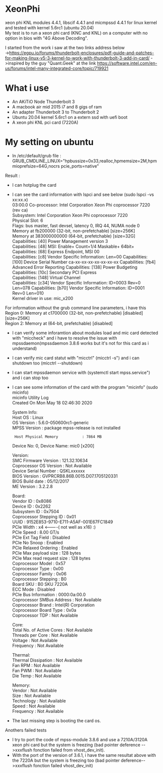 # XeonPhi  
xeon phi KNL modules 4.4.1, libscif 4.4.1 and micmpssd 4.4.1 for linux kernel and tested with kernel 5.6rc1 (ubuntu 20.04)  
My test is to run a xeon phi card (KNC and KNL) on a computer with no option in bios with "4G Above Decoding".  
  
I started from the work i saw at the two links address below  
 ->https://egpu.io/forums/thunderbolt-enclosures/pdf-guide-and-patches-for-making-linux-v5-3-kernel-to-work-with-thunderbolt-3-add-in-card/ 
->inspired by the guy "Quant.Geek" at the link https://software.intel.com/en-us/forums/intel-many-integrated-core/topic/719921
  
# What i use   
 * An AKiTiO Node Thunderbolt 3   
 * A macbook air mid 2015 i7 and 8 gigs of ram  
 * An adapter Thunderbolt 3 to Thunderbolt 2 
 * Ubuntu 20.04 kernel 5.6rc1 on a extern ssd with uefi boot  
 * A xeon phi KNL pci card (7220A)  
   
   
# My setting on ubuntu  
 * In /etc/default/grub file : GRUB_CMDLINE_LINUX="hpbussize=0x33,realloc,hpmemsize=2M,hpmmioprefsize=64G,nocrs pcie_ports=native"  
   
 Result :   
 * I can hotplug the card  
   
 * I can see the card information with lspci and see below (sudo lspci -vs xx:xx.x)  
    03:00.0 Co-processor: Intel Corporation Xeon Phi coprocessor 7220 (rev ca)  
    Subsystem: Intel Corporation Xeon Phi coprocessor 7220  
    Physical Slot: 6  
    Flags: bus master, fast devsel, latency 0, IRQ 44, NUMA node 0  
    Memory at fb200000 (32-bit, non-prefetchable) [size=256K]  
    Memory at 383000000000 (64-bit, prefetchable) [size=32G]  
    Capabilities: [40] Power Management version 3  
    Capabilities: [48] MSI: Enable+ Count=1/4 Maskable+ 64bit+  
    Capabilities: [68] Express Endpoint, MSI 00  
    Capabilities: [c8] Vendor Specific Information: Len=00 <?>  
    Capabilities: [100] Device Serial Number ca-xx-xx-xx-xx-xx-xx-xx  
    Capabilities: [fb4] Advanced Error Reporting  
    Capabilities: [138] Power Budgeting <?>  
    Capabilities: [10c] Secondary PCI Express  
    Capabilities: [148] Virtual Channel  
    Capabilities: [c34] Vendor Specific Information: ID=0003 Rev=0 Len=078 <?>  
    Capabilities: [b70] Vendor Specific Information: ID=0001 Rev=0 Len=010 <?>  
    Kernel driver in use: mic_x200  
      
  For information without the grub command line parameters, i have this    
   Region 0: Memory at c1700000 (32-bit, non-prefetchable) [disabled] [size=256K]   
   Region 2: Memory at <unassigned> (64-bit,    prefetchable) [disabled]  
  
* I can verify some inforamtion about modules load and mic card detected with "miccheck" and i have to resolve the issue with   
 mpssdaemon(mpssdaemon 3.8.6 works but it's not for this card as i understand)  
  
* I can verify mic card statut with "micctrl" (micctrl -s") and i can shutdown too (micctrl --shutdown)  

* I can start mpssdaemon service with (systemctl start mpss.service") and i can stop too  
  
* I can see some information of the card with the program "micinfo" (sudo micinfo)  
   micinfo Utility Log  
   Created On Mon May 18 02:46:30 2020  
  
   System Info:  
       Host OS                        : Linux  
       OS Version                     : 5.6.0-050600rc1-generic  
       MPSS Version                   : package mpss-release is not installed  
  
       Host Physical Memory           : 7864 MB  
  
   Device No: 0, Device Name: mic0 [x200]  
  
   Version:  
       SMC Firmware Version           : 121.32.10634  
       Coprocessor OS Version         : Not Available  
       Device Serial Number           : QSKLxxxxxx  
       BIOS Version                   : GVPRCRB8.86B.0015.D07.1705120331  
       BIOS Build date                : 05/12/2017  
       ME Version                     : 3.2.2.8  
  
   Board:  
       Vendor ID                      : 0x8086  
       Device ID                      : 0x2262  
       Subsystem ID                   : 0x7504  
       Coprocessor Stepping ID        : 0x01  
       UUID                           : 9152E853-9710-E711-A5AF-001E67FC1849  
       PCIe Width                     : x4 <----( not well as x16) :)  
       PCIe Speed                     : 8.00 GT/s  
       PCIe Ext Tag Field             : Disabled  
       PCIe No Snoop                  : Enabled  
       PCIe Relaxed Ordering          : Enabled  
       PCIe Max payload size          : 128 bytes  
       PCIe Max read request size     : 128 bytes  
       Coprocessor Model              : 0x57  
       Coprocessor Type               : 0x00  
       Coprocessor Family             : 0x06  
       Coprocessor Stepping           : B0  
       Board SKU                      : B0 SKU 7220A  
       ECC Mode                       : Disabled  
       PCIe Bus Information           : 0000:0a:00.0  
       Coprocessor SMBus Address      : Not Available  
       Coprocessor Brand              : Intel(R) Corporation  
       Coprocessor Board Type         : 0x0a  
       Coprocessor TDP                : Not Available  
  
   Core:  
       Total No. of Active Cores      : Not Available  
       Threads per Core               : Not Available  
       Voltage                        : Not Available  
       Frequency                      : Not Available  
  
   Thermal:  
       Thermal Dissipation            : Not Available  
       Fan RPM                        : Not Available  
       Fan PWM                        : Not Available  
       Die Temp                       : Not Available  
  
   Memory:  
       Vendor                         : Not Available  
       Size                           : Not Available  
       Technology                     : Not Available  
       Speed                          : Not Available  
       Frequency                      : Not Available  
   
  
* The last missing step is booting the card os.

Anothers failed tests  
* I try to port the code of mpss-module 3.8.6 and use a 7210A/3120A xeon phi card but the system is freezing (bad pointer deference -->xxxflush fonction failed from vhost_dev_init).  
* With the port of the version of 3.6.1, i have the same resultat above with the 7220A but the system is freezing too (bad pointer deference-->xxxflush fonction failed vhost_dev_init)  
